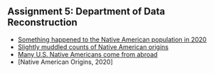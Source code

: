 ## Assignment 5: Department of Data Reconstruction
* [Something happened to the Native American population in 2020](https://datawrapper.dwcdn.net/5VMN4/1/)
* [Slightly muddled counts of Native American origins](https://datawrapper.dwcdn.net/KUhf1/1/)
* [Many U.S. Native Americans come from abroad](https://datawrapper.dwcdn.net/Qai0d/2/)
* [Native American Origins, 2020]
